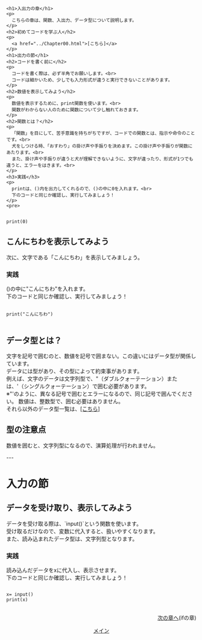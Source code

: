     <h1>入出力の章</h1>
    <p>
      こちらの章は、関数、入出力、データ型について説明します。
    </p>
    <h2>初めてコードを学ぶ人</h2>
    <p>
      <a href="../Chapter00.html">[こちら]</a>
    </p>
    <h1>出力の節</h1>
    <h2>コードを書く前に</h2>
    <p>
      コードを書く際は、必ず半角でお願いします。<br>
      コードは細かいため、少しでも入力形式が違うと実行できないことがあります。
    </p>
    <h2>数値を表示してみよう</h2>
    <p>
      数値を表示するために、print関数を使います。<br>
      関数がわからない人のために関数について少し触れておきます。
    </p>
    <h2>関数とは？</h2>
    <p>
      「関数」を目にして、苦手意識を持ちがちですが、コードでの関数とは、指示や命令のことです。<br>
      犬をしつける時、「おすわり」の掛け声や手振りを決めます。この掛け声や手振りが関数にあたります。<br>
      また、掛け声や手振りが違うと犬が理解できないように、文字が違ったり、形式が1つでも違うと、エラーをはきます。<br>
    </p>
    <h3>実践</h3>
    <p>
      printは、()内を出力してくれるので、()の中に0を入れます。<br>
      下のコードと同じか確認し、実行してみましょう！
    </p>
    <pre>
<code>
print(0)
</code>
</pre>
    <h2>こんにちわを表示してみよう</h2>
    <p>
      次に、文字である「こんにちわ」を表示してみましょう。
    </p>
    <h3>実践</h3>
    <p>
      ()の中に"こんにちわ"を入れます。<br>
      下のコードと同じか確認し、実行してみましょう！
    </p>
    <pre>
<code>
print("こんにちわ")
</code>
</pre>
    <h2>データ型とは？</h2>
    <p>
      文字を記号で囲むのと、数値を記号で囲まない。この違いにはデータ型が関係しています。<br>
      データには型があり、その型によって約束事があります。<br>
      例えば、文字のデータは文字列型で、"（ダブルクォーテーション）または、'（シングルクォーテーション）で囲む必要があります。<br>
      ※"'のように、異なる記号で囲むとエラーになるので、同じ記号で囲んでください。
      数値は、整数型で、囲む必要はありません。<br>
      それら以外のデータ型一覧は、<a href="Chapter05.html">[こちら]</a><br>
    </p>
    <h2>型の注意点</h2>
    <p>
      数値を囲むと、文字列型になるので、演算処理が行われません。<br>
    </p>
    ---
    <h1>入力の節</h1>
    <h2>データを受け取り、表示してみよう</h2>
    <p>
      データを受け取る際は、`input()`という関数を使います。<br>
      受け取るだけなので、変数に代入すると、扱いやすくなります。<br>
      また、読み込まれたデータ型は、文字列型となります。
    </p>
    <h3>実践</h3>
    <p>
      読み込んだデータをxに代入し、表示させます。<br>
      下のコードと同じか確認し、実行してみましょう！
    </p>
    <pre>
<code>
x= input()
print(x)
</code>
</pre>
    <p style="text-align:right">
      <a href="Chapter02.html">次の章へ</a>(ifの章)
    </p>
    <p style="text-align:center">
      <a href="Pymain.html">メイン</a>
    </p>
